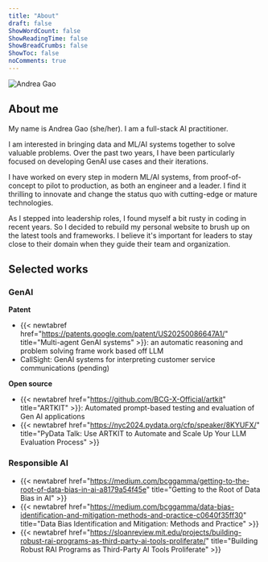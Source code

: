 ```yaml
---
title: "About"
draft: false
ShowWordCount: false
ShowReadingTime: false
ShowBreadCrumbs: false
ShowToc: false
noComments: true
---
```


![Andrea Gao](/images/profile.jpg)

## About me
My name is Andrea Gao (she/her). I am a full-stack AI practitioner.

I am interested in bringing data and ML/AI systems together to solve valuable problems. Over the past two years, I have been particularly focused on developing GenAI use cases and their iterations. 

I have worked on every step in modern ML/AI systems, from proof-of-concept to pilot to production, as both an engineer and a leader. I find it thrilling to innovate and change the status quo with cutting-edge or mature technologies.

As I stepped into leadership roles, I found myself a bit rusty in coding in recent years. So I decided to rebuild my personal website to brush up on the  latest tools and frameworks. I believe it's important for leaders to stay close to their domain when they guide their team and organization.


## Selected works

### GenAI

**Patent**
- {{< newtabref href="https://patents.google.com/patent/US20250086647A1/" title="Multi-agent GenAI systems" >}}: an automatic reasoning and problem solving frame work based off LLM
- CallSight: GenAI systems for interpreting customer service communications (pending)

**Open source**
- {{< newtabref href="https://github.com/BCG-X-Official/artkit" title="ARTKIT" >}}: Automated prompt-based testing and evaluation of Gen AI applications 
- {{< newtabref href="https://nyc2024.pydata.org/cfp/speaker/8KYUFX/" title="PyData Talk: Use ARTKIT to Automate and Scale Up Your LLM Evaluation Process" >}} 

### Responsible AI
- {{< newtabref href="https://medium.com/bcggamma/getting-to-the-root-of-data-bias-in-ai-a8179a54f45e" title="Getting to the Root of Data Bias in AI" >}}
- {{< newtabref href="https://medium.com/bcggamma/data-bias-identification-and-mitigation-methods-and-practice-c0640f35ff30" title="Data Bias Identification and Mitigation: Methods and Practice" >}}
- {{< newtabref href="https://sloanreview.mit.edu/projects/building-robust-rai-programs-as-third-party-ai-tools-proliferate/" title="Building Robust RAI Programs as Third-Party AI Tools Proliferate" >}}
